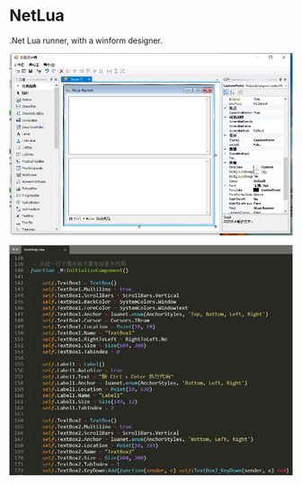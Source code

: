 # NetLua
.Net Lua runner, with a winform designer.

![designer](https://github.com/dongnanyanhai/NetLua/blob/main/NetLuaDesigner/1.png)

![code](https://github.com/dongnanyanhai/NetLua/blob/main/NetLuaDesigner/2.png)